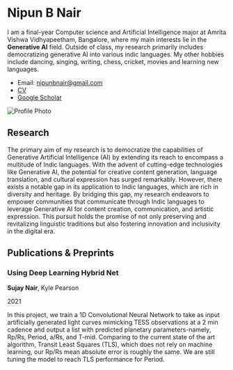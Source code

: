 # Nipun B Nair

I am a final-year Computer science and Artificial Intelligence major at Amrita Vishwa Vidhyapeetham, Bangalore, where my main interests lie in the **Generative AI** field. Outside of class, my research primarily includes democratizing generative AI into various indic languages. My other hobbies include dancing, singing, writing, chess, cricket, movies and learning new languages.

- Email: [nipunbnair@gmail.com](mailto:nipunbnair@gmail.com)
- [CV](CV_Nipun.pdf)
- [Google Scholar](https://scholar.google.com/citations?user=axdQX-EAAAAJ&hl=en)

![Profile Photo](headshot.jpg)

## Research

The primary aim of my research is to democratize the capabilities of Generative Artificial Intelligence (AI) by extending its reach to encompass a multitude of Indic languages. With the advent of cutting-edge technologies like Generative AI, the potential for creative content generation, language translation, and cultural expression has surged remarkably. However, there exists a notable gap in its application to Indic languages, which are rich in diversity and heritage. By bridging this gap, my research endeavors to empower communities that communicate through Indic languages to leverage Generative AI for content creation, communication, and artistic expression. This pursuit holds the promise of not only preserving and revitalizing linguistic traditions but also fostering innovation and inclusivity in the digital era.

## Publications & Preprints

### Using Deep Learning Hybrid Net

**Sujay Nair**, Kyle Pearson

2021

In this project, we train a 1D Convolutional Neural Network to take as input artificially generated light curves mimicking TESS observations at a 2 min cadence and output a list with predicted planetary parameters-namely, Rp/Rs, Period, a/Rs, and T-mid. Comparing to the current state of the art algorithm, Transit Least Squares (TLS), which does not rely on machine learning, our Rp/Rs mean absolute error is roughly the same. We are still tuning the model to reach TLS performance for Period.
